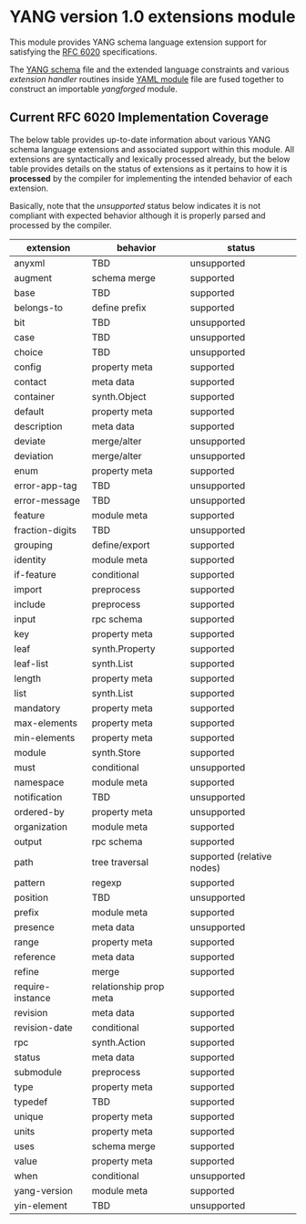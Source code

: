 # YANG version 1.0 extensions module

This module provides YANG schema language extension support for
satisfying the [RFC 6020](http://tools.ietf.org/html/rfc6020)
specifications.

The [YANG schema](yang-v1-extensions.yang) file and the extended
language constraints and various *extension handler* routines inside
[YAML module](yang-v1-extensions.yaml) file are fused together to
construct an importable *yangforged* module.

## Current RFC 6020 Implementation Coverage

The below table provides up-to-date information about various YANG
schema language extensions and associated support within this module.
All extensions are syntactically and lexically processed already, but
the below table provides details on the status of extensions as it
pertains to how it is **processed** by the compiler for implementing
the intended behavior of each extension.

Basically, note that the *unsupported* status below indicates it is
not compliant with expected behavior although it is properly parsed
and processed by the compiler.

extension | behavior | status
--- | --- | ---
anyxml | TBD | unsupported
augment | schema merge | supported
base | TBD | supported
belongs-to | define prefix | supported
bit | TBD | unsupported
case | TBD | unsupported
choice | TBD | unsupported
config | property meta | supported
contact | meta data | supported
container | synth.Object | supported
default | property meta | supported
description | meta data | supported
deviate | merge/alter | unsupported
deviation | merge/alter | unsupported
enum | property meta | supported
error-app-tag | TBD | unsupported
error-message | TBD | unsupported
feature | module meta | supported
fraction-digits | TBD | unsupported
grouping | define/export | supported
identity | module meta | supported
if-feature | conditional | supported
import | preprocess | supported
include | preprocess | supported
input | rpc schema | supported
key | property meta | supported
leaf | synth.Property | supported
leaf-list | synth.List | supported
length | property meta | supported
list | synth.List | supported
mandatory | property meta | supported
max-elements | property meta | supported
min-elements | property meta | supported
module | synth.Store | supported
must | conditional | unsupported
namespace | module meta | supported
notification | TBD | unsupported
ordered-by | property meta | unsupported
organization | module meta | supported
output | rpc schema | supported
path | tree traversal | supported (relative nodes)
pattern | regexp | supported
position | TBD | unsupported
prefix | module meta | supported
presence | meta data | unsupported
range | property meta | supported
reference | meta data | supported
refine | merge | supported
require-instance | relationship prop meta | supported
revision | meta data | supported
revision-date | conditional | supported
rpc | synth.Action | supported
status | meta data | supported
submodule | preprocess | supported
type | property meta | supported
typedef | TBD | supported
unique | property meta | supported
units | property meta | supported
uses | schema merge | supported
value | property meta | supported
when | conditional | unsupported
yang-version | module meta | supported
yin-element | TBD | unsupported
